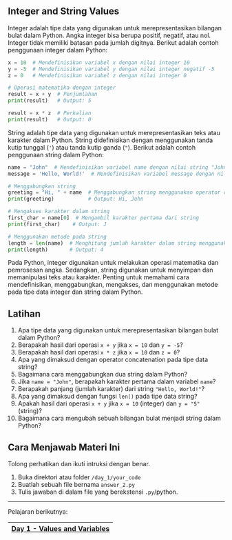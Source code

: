 ## Integer and String Values

Integer adalah tipe data yang digunakan untuk merepresentasikan bilangan bulat dalam Python. Angka integer bisa berupa positif, negatif, atau nol. Integer tidak memiliki batasan pada jumlah digitnya. Berikut adalah contoh penggunaan integer dalam Python:

```python
x = 10  # Mendefinisikan variabel x dengan nilai integer 10
y = -5  # Mendefinisikan variabel y dengan nilai integer negatif -5
z = 0   # Mendefinisikan variabel z dengan nilai integer 0

# Operasi matematika dengan integer
result = x + y  # Penjumlahan
print(result)   # Output: 5

result = x * z  # Perkalian
print(result)   # Output: 0
```

String adalah tipe data yang digunakan untuk merepresentasikan teks atau karakter dalam Python. String didefinisikan dengan menggunakan tanda kutip tunggal (`'`) atau tanda kutip ganda (`"`). Berikut adalah contoh penggunaan string dalam Python:

```python
name = "John"  # Mendefinisikan variabel name dengan nilai string "John"
message = 'Hello, World!'  # Mendefinisikan variabel message dengan nilai string 'Hello, World!'

# Menggabungkan string
greeting = "Hi, " + name  # Menggabungkan string menggunakan operator concatenation (+)
print(greeting)           # Output: Hi, John

# Mengakses karakter dalam string
first_char = name[0]  # Mengambil karakter pertama dari string
print(first_char)    # Output: J

# Menggunakan metode pada string
length = len(name)  # Menghitung jumlah karakter dalam string menggunakan fungsi len()
print(length)       # Output: 4
```

Pada Python, integer digunakan untuk melakukan operasi matematika dan pemrosesan angka. Sedangkan, string digunakan untuk menyimpan dan memanipulasi teks atau karakter. Penting untuk memahami cara mendefinisikan, menggabungkan, mengakses, dan menggunakan metode pada tipe data integer dan string dalam Python.

## Latihan

1. Apa tipe data yang digunakan untuk merepresentasikan bilangan bulat dalam Python?
2. Berapakah hasil dari operasi `x + y` jika `x = 10` dan `y = -5`?
3. Berapakah hasil dari operasi `x * z` jika `x = 10` dan `z = 0`?
4. Apa yang dimaksud dengan operator concatenation pada tipe data string?
5. Bagaimana cara menggabungkan dua string dalam Python?
6. Jika `name = "John"`, berapakah karakter pertama dalam variabel `name`?
7. Berapakah panjang (jumlah karakter) dari string `"Hello, World!"`?
8. Apa yang dimaksud dengan fungsi `len()` pada tipe data string?
9. Apakah hasil dari operasi `x + y` jika `x = 10` (integer) dan `y = "5"` (string)?
10. Bagaimana cara mengubah sebuah bilangan bulat menjadi string dalam Python?

## Cara Menjawab Materi Ini

Tolong perhatikan dan ikuti intruksi dengan benar.

1. Buka direktori atau folder `/day_1/your_code`
2. Buatlah sebuah file bernama `answer_2.py`
3. Tulis jawaban di dalam file yang berekstensi `.py`/python.

---

Pelajaran berikutnya:

| [Day 1 - Values and Variables](./2_integer_and_string_values.md) |
| ---------------------------------------------------------------- |
